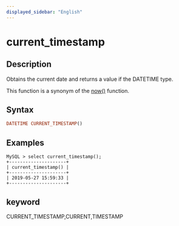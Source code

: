 ```yaml
---
displayed_sidebar: "English"
---
```


# current_timestamp

## Description

Obtains the current date and returns a value if the DATETIME type.

This function is a synonym of the [now()](./now.md) function.

## Syntax

```Haskell
DATETIME CURRENT_TIMESTAMP()
```

## Examples

```Plain Text
MySQL > select current_timestamp();
+---------------------+
| current_timestamp() |
+---------------------+
| 2019-05-27 15:59:33 |
+---------------------+
```

## keyword

CURRENT_TIMESTAMP,CURRENT,TIMESTAMP
